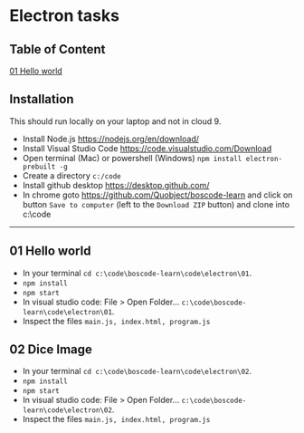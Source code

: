 ﻿# Electron tasks

## Table of Content

[01 Hello world]( #01-hello-world )   


## Installation
This should run locally on your laptop and not in cloud 9.

* Install Node.js https://nodejs.org/en/download/
* Install Visual Studio Code https://code.visualstudio.com/Download
* Open terminal (Mac) or powershell (Windows) `npm install electron-prebuilt -g`
* Create a directory `c:/code`
* Install github desktop https://desktop.github.com/
* In chrome goto https://github.com/Quobject/boscode-learn and click on button `Save to computer` (left to the `Download ZIP` button) and clone into c:\code

___

## 01 Hello world

* In your terminal `cd c:\code\boscode-learn\code\electron\01`.
* `npm install`
* `npm start`
* In visual studio code: File > Open Folder... `c:\code\boscode-learn\code\electron\01`.
* Inspect the files `main.js, index.html, program.js`

## 02 Dice Image

* In your terminal `cd c:\code\boscode-learn\code\electron\02`.
* `npm install`
* `npm start`
* In visual studio code: File > Open Folder... `c:\code\boscode-learn\code\electron\02`.
* Inspect the files `main.js, index.html, program.js`

